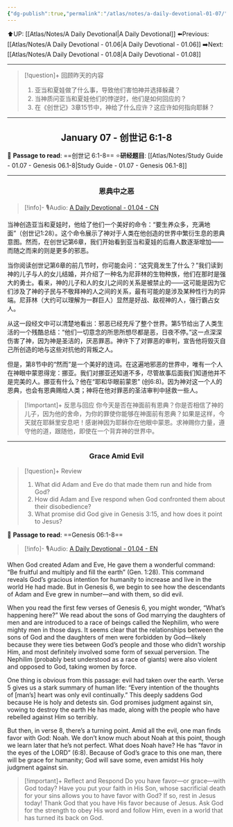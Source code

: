 ```yaml
---
{"dg-publish":true,"permalink":"/atlas/notes/a-daily-devotional-01-07/"}
---
```


⬆️UP: [[Atlas/Notes/A Daily Devotional\|A Daily Devotional]]
⬅️Previous: [[Atlas/Notes/A Daily Devotional - 01.06\|A Daily Devotional - 01.06]]
➡️Next: [[Atlas/Notes/A Daily Devotional - 01.08\|A Daily Devotional - 01.08]]

---

> [!question]+ 回顾昨天的内容
> 1. 亚当和夏娃做了什么事，导致他们害怕神并选择躲藏？
> 2. 当神质问亚当和夏娃他们的悖逆时，他们是如何回应的？
> 3. 在《创世记》3章15节中，神给了什么应许？这应许如何指向耶稣？

---
## <center>January 07 - 创世记 6:1-8</center>

📖 **Passage to read**: ==创世记 6:1-8==
⭐**研经题目**: [[Atlas/Notes/Study Guide - 01.07 - Genesis 06.1-8\|Study Guide - 01.07 - Genesis 06.1-8]]

---
### <center>恩典中之恶</center>

> [!info]- 🎙️Audio: [A Daily Devotional - 01.04 - CN]()

当神创造亚当和夏娃时，他给了他们一个美好的命令：“要生养众多，充满地面”（创世记1:28）。这个命令展示了神对于人类在他创造的世界中繁衍生息的恩典意图。然而，在创世记第6章，我们开始看到亚当和夏娃的后裔人数逐渐增加——而随之而来的则是更多的邪恶。

当你阅读创世记第6章的前几节时，你可能会问：“这究竟发生了什么？”我们读到神的儿子与人的女儿结婚，并介绍了一种名为尼菲林的生物种族，他们在那时是强大的勇士。看来，神的儿子和人的女儿之间的关系是被禁止的——这可能是因为它们涉及了神的子民与不敬拜神的人之间的关系，最有可能的是涉及某种性行为的异端。尼菲林（大约可以理解为一群巨人）显然是好战、敌视神的人，强行霸占女人。

从这一段经文中可以清楚地看出：邪恶已经充斥了整个世界。第5节给出了人类生活的一个残酷总结：“他们一切意念的所思所想尽都是恶，日夜不停。”这一点深深伤害了神，因为神是圣洁的，厌恶罪恶。神许下了对罪恶的审判，宣告他将毁灭自己所创造的地与这些对抗他的背叛之人。

但是，第8节中的“然而”是一个美好的连词。在这遍地邪恶的世界中，唯有一个人在神眼中蒙恩得宠：挪亚。我们对挪亚还知道不多，尽管故事后面我们知道他并不是完美的人。挪亚有什么？他在“耶和华眼前蒙恩” (创6:8)。因为神对这一个人的恩典，也会有恩典赐给人类；神将在他对罪恶的圣洁审判中拯救一些人。

> [!important]+ 反思与回应
> 你今天是否在神面前有恩典？你是否相信了神的儿子，因为他的舍命，为你的罪使你能够在神面前有恩典？如果是这样，今天就在耶稣里安息吧！感谢神因为耶稣你在他眼中蒙恩。求神赐你力量，遵守他的道，跟随他，即使在一个背弃神的世界中。


---
### <center>Grace Amid Evil</center>

> [!question]+ Review
> 1. What did Adam and Eve do that made them run and hide from God?
> 2. How did Adam and Eve respond when God confronted them about their disobedience?
> 3. What promise did God give in Genesis 3:15, and how does it point to Jesus?

📖 **Passage to read**: ==Genesis 06:1-8==

> [!info]- 🎙️Audio: [A Daily Devotional - 01.04 - EN]()


When God created Adam and Eve, He gave them a wonderful command: “Be fruitful and multiply and fill the earth” (Gen. 1:28). This command reveals God’s gracious intention for humanity to increase and live in the world He had made. But in Genesis 6, we begin to see how the descendants of Adam and Eve grew in number—and with them, so did evil.

When you read the first few verses of Genesis 6, you might wonder, “What’s happening here?” We read about the sons of God marrying the daughters of men and are introduced to a race of beings called the Nephilim, who were mighty men in those days. It seems clear that the relationships between the sons of God and the daughters of men were forbidden by God—likely because they were ties between God’s people and those who didn’t worship Him, and most definitely involved some form of sexual perversion. The Nephilim (probably best understood as a race of giants) were also violent and opposed to God, taking women by force.

One thing is obvious from this passage: evil had taken over the earth. Verse 5 gives us a stark summary of human life: “Every intention of the thoughts of [man’s] heart was only evil continually.” This deeply saddens God because He is holy and detests sin. God promises judgment against sin, vowing to destroy the earth He has made, along with the people who have rebelled against Him so terribly.

But then, in verse 8, there’s a turning point. Amid all the evil, one man finds favor with God: Noah. We don’t know much about Noah at this point, though we learn later that he’s not perfect. What does Noah have? He has “favor in the eyes of the LORD” (6:8). Because of God’s grace to this one man, there will be grace for humanity; God will save some, even amidst His holy judgment against sin.

> [!important]+ Reflect and Respond
> Do you have favor—or grace—with God today? Have you put your faith in His Son, whose sacrificial death for your sins allows you to have favor with God? If so, rest in Jesus today! Thank God that you have His favor because of Jesus. Ask God for the strength to obey His word and follow Him, even in a world that has turned its back on God.


